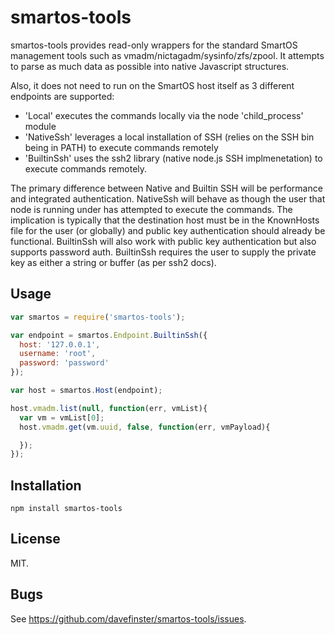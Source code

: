 # smartos-tools

smartos-tools provides read-only wrappers for the standard SmartOS management tools such as vmadm/nictagadm/sysinfo/zfs/zpool. It attempts to parse as much data as possible into native Javascript structures. 

Also, it does not need to run on the SmartOS host itself as 3 different endpoints are supported:
  
  - 'Local' executes the commands locally via the node 'child_process' module
  - 'NativeSsh' leverages a local installation of SSH (relies on the SSH bin being in PATH) to execute commands remotely
  - 'BuiltinSsh' uses the ssh2 library (native node.js SSH implmenetation) to execute commands remotely.

The primary difference between Native and Builtin SSH will be performance and integrated authentication. NativeSsh will behave as though the user that node is running under has attempted to execute the commands. The implication is typically that the destination host must be in the KnownHosts file for the user (or globally) and public key authentication should already be functional. BuiltinSsh will also work with public key authentication but also supports password auth. BuiltinSsh requires the user to supply the private key as either a string or buffer (as per ssh2 docs).

## Usage

```javascript
var smartos = require('smartos-tools');

var endpoint = smartos.Endpoint.BuiltinSsh({
  host: '127.0.0.1',
  username: 'root',
  password: 'password'
});

var host = smartos.Host(endpoint);

host.vmadm.list(null, function(err, vmList){
  var vm = vmList[0];
  host.vmadm.get(vm.uuid, false, function(err, vmPayload){

  });
});
```

## Installation

    npm install smartos-tools

## License

MIT.

## Bugs

See <https://github.com/davefinster/smartos-tools/issues>.